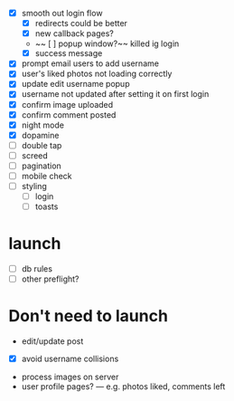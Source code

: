 - [x] smooth out login flow
  - [x] redirects could be better
  - [x] new callback pages?
  - ~~ [ ] popup window?~~ killed ig login
  - [x] success message
- [x] prompt email users to add username
- [x] user's liked photos not loading correctly
- [x] update edit username popup
- [x] username not updated after setting it on first login
- [x] confirm image uploaded
- [x] confirm comment posted
- [x] night mode
- [x] dopamine
- [ ] double tap
- [ ] screed
- [ ] pagination
- [ ] mobile check
- [ ] styling
  - [ ] login
  - [ ] toasts

# launch
- [ ] db rules
- [ ] other preflight?

# Don't need to launch
- edit/update post 
- [x] avoid username collisions
- process images on server
- user profile pages? — e.g. photos liked, comments left
